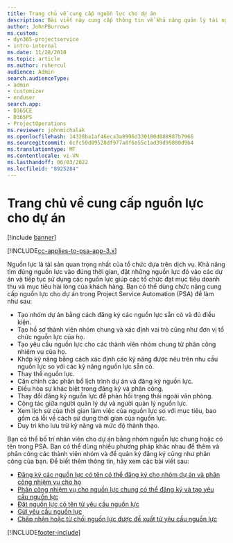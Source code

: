 ```yaml
---
title: Trang chủ về cung cấp nguồn lực cho dự án
description: Bài viết này cung cấp thông tin về khả năng quản lý tài nguyên trong Tự động hóa dịch vụ dự án (PSA) cho Dynamics 365.
author: JohnPBurrows
ms.custom:
- dyn365-projectservice
- intro-internal
ms.date: 11/28/2018
ms.topic: article
ms.author: ruhercul
audience: Admin
search.audienceType:
- admin
- customizer
- enduser
search.app:
- D365CE
- D365PS
- ProjectOperations
ms.reviewer: johnmichalak
ms.openlocfilehash: 14328ba1af46eca3a8996d330180d888987b7966
ms.sourcegitcommit: 6cfc50d89528df977a8f6a55c1ad39d99800d9b4
ms.translationtype: MT
ms.contentlocale: vi-VN
ms.lasthandoff: 06/03/2022
ms.locfileid: "8925284"
---
```

# <a name="resourcing-projects-home-page"></a>Trang chủ về cung cấp nguồn lực cho dự án

[!include [banner](../includes/psa-now-project-operations.md)]

[!INCLUDE[cc-applies-to-psa-app-3.x](../includes/cc-applies-to-psa-app-3x.md)]

Nguồn lực là tài sản quan trọng nhất của tổ chức dựa trên dịch vụ. Khả năng tìm đúng nguồn lực vào đúng thời gian, đặt những nguồn lực đó vào các dự án và tiếp tục sử dụng các nguồn lực giúp các tổ chức đạt mục tiêu doanh thu và mục tiêu hài lòng của khách hàng. Bạn có thể dùng chức năng cung cấp nguồn lực cho dự án trong Project Service Automation (PSA) để làm như sau:

- Tạo nhóm dự án bằng cách đăng ký các nguồn lực sẵn có và đủ điều kiện.
- Tạo hồ sơ thành viên nhóm chung và xác định vai trò cũng như đơn vị tổ chức nguồn lực của họ.
- Tạo yêu cầu nguồn lực cho các thành viên nhóm chung từ phân công nhiệm vụ của họ.
- Khớp kỹ năng bằng cách xác định các kỹ năng được nêu trên nhu cầu nguồn lực so với các kỹ năng nguồn lực sẵn có.
- Thay thế nguồn lực.
- Căn chỉnh các phân bổ lịch trình dự án và đăng ký nguồn lực.
- Điều hòa sự khác biệt trong đăng ký và phân công.
- Thay đổi đăng ký nguồn lực để phản hồi trạng thái ngoài văn phòng.
- Cộng tác giữa người quản lý dự và người quản lý nguồn lực.
- Xem lịch sử của thời gian làm việc của nguồn lực so với mục tiêu, bao gồm cả lỗi về cách sử dụng thời gian của nguồn lực.
- Duy trì kho lưu trữ kỹ năng và mức độ thành thạo.


Bạn có thể bố trí nhân viên cho dự án bằng nhóm nguồn lực chung hoặc có tên trong PSA. Bạn có thể dùng nhiều phương pháp khác nhau để thêm và phân công các thành viên nhóm và để quản ký đăng ký cũng như phân công của bạn. Để biết thêm thông tin, hãy xem các bài viết sau:

- [Đăng ký các nguồn lực có tên có thể đăng ký cho nhóm dự án và phân công nhiệm vụ cho họ](assign-named-bookable-resource.md)
- [Phân công nhiệm vụ cho nguồn lực chung có thể đăng ký và tạo yêu cầu nguồn lực](assign-generic-bookable-resource.md)
- [Đặt nguồn lực có tên từ yêu cầu nguồn lực](book-named-resource.md)
- [Gửi yêu cầu nguồn lực](submit-resource-request.md)
- [Chấp nhận hoặc từ chối nguồn lực được đề xuất từ yêu cầu nguồn lực](accept-reject-proposed-resource.md)


[!INCLUDE[footer-include](../includes/footer-banner.md)]
